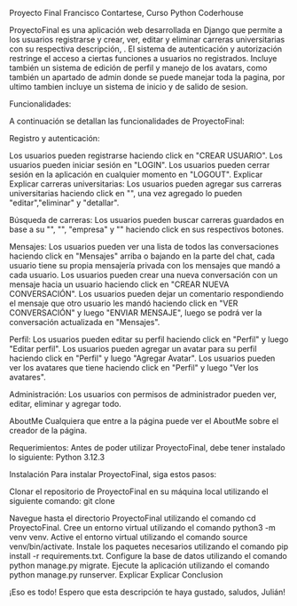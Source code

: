 Proyecto Final Francisco Contartese, Curso Python Coderhouse

ProyectoFinal es una aplicación web desarrollada en Django que permite a los usuarios registrarse y crear, ver, editar y eliminar carreras universitarias con su respectiva descripción,  . El sistema de autenticación y autorización restringe el acceso a ciertas funciones a usuarios no registrados. Incluye también un sistema de edición de perfil y manejo de los avatars, como también un apartado de admin donde se puede manejar toda la pagina, por ultimo tambien incluye un sistema de inicio y de salido de sesion.

Funcionalidades:

A continuación se detallan las funcionalidades de ProyectoFinal:

Registro y autenticación:

Los usuarios pueden registrarse haciendo click en "CREAR USUARIO".
Los usuarios pueden iniciar sesión en "LOGIN".
Los usuarios pueden cerrar sesión en la aplicación en cualquier momento en "LOGOUT".
Explicar
Explicar
carreras universitarias: Los usuarios pueden agregar sus carreras universitarias haciendo click en "", una vez agregado lo pueden "editar","eliminar" y "detallar". 

Búsqueda de carreras: Los usuarios pueden buscar carreras guardados en base a su "", "", "empresa" y "" haciendo click en sus respectivos botones.



Mensajes: Los usuarios pueden ver una lista de todos las conversaciones haciendo click en "Mensajes" arriba o bajando en la parte del chat, cada usuario tiene su propia mensajería privada con los mensajes que mandó a cada usuario. Los usuarios pueden crear una nueva conversación con un mensaje hacia un usuario haciendo click en "CREAR NUEVA CONVERSACIÓN". Los usuarios pueden dejar un comentario respondiendo el mensaje que otro usuario les mandó haciendo click en "VER CONVERSACIÓN" y luego "ENVIAR MENSAJE", luego se podrá ver la conversación actualizada en "Mensajes".

Perfil: Los usuarios pueden editar su perfil haciendo click en "Perfil" y luego "Editar perfil". Los usuarios pueden agregar un avatar para su perfil haciendo click en "Perfil" y luego "Agregar Avatar". Los usuarios pueden ver los avatares que tiene haciendo click en "Perfil" y luego "Ver los avatares".

Administración: Los usuarios con permisos de administrador pueden ver, editar, eliminar y agregar todo.

AboutMe Cualquiera que entre a la página puede ver el AboutMe sobre el creador de la página.

Requerimientos: Antes de poder utilizar ProyectoFinal, debe tener instalado lo siguiente: Python 3.12.3

Instalación Para instalar ProyectoFinal, siga estos pasos:

Clonar el repositorio de ProyectoFinal en su máquina local utilizando el siguiente comando: git clone 

Navegue hasta el directorio ProyectoFinal utilizando el comando cd ProyectoFinal.
Cree un entorno virtual utilizando el comando python3 -m venv venv.
Active el entorno virtual utilizando el comando source venv/bin/activate.
Instale los paquetes necesarios utilizando el comando pip install -r requirements.txt.
Configure la base de datos utilizando el comando python manage.py migrate.
Ejecute la aplicación utilizando el comando python manage.py runserver.
Explicar
Explicar
Conclusion

¡Eso es todo! Espero que esta descripción te haya gustado, saludos, Julián!